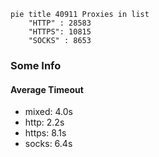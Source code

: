
```mermaid
pie title 40911 Proxies in list
    "HTTP" : 28583
    "HTTPS": 10815
    "SOCKS" : 8653
```

### Some Info
#### Average Timeout

- mixed: 4.0s
- http: 2.2s
- https: 8.1s
- socks: 6.4s